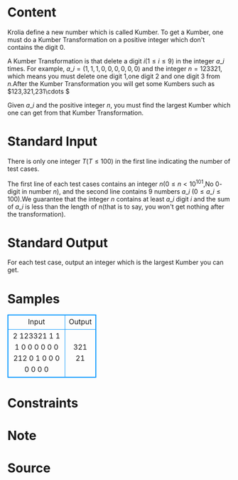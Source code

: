 
# Content

Krolia define a new number which is called Kumber. To get a Kumber, one must do a Kumber Transformation on a positive integer which don't contains the digit $0$.

A Kumber Transformation is that delete a digit $i$($1\leq i\leq 9$) in the integer $a\_i$ times. For example, $a\_i=(1,1,1,0,0,0,0,0,0)$ and the integer $n=123321$, which means you must delete one digit $1$,one digit $2$ and one digit $3$ from $n$.After the Kumber Transformation you will get some Kumbers such as $123,321,231\cdots $

Given $a\_i$ and the positive integer $n$, you must find the largest Kumber which one can get from that Kumber Transformation.

# Standard Input

There is only one integer $T$($T\leq 100$) in the first line indicating the number of test cases.

The first line of each test cases contains an integer $n$($0\leq n<10^{101}$,No $0$-digit in number $n$), and the second line contains $9$ numbers $a\_i$ ($0\leq a\_i\leq 100$).We guarantee that the integer $n$ contains at least $a\_i$ digit $i$ and the sum of $a\_i$ is less than the length of n(that is to say, you won't get nothing after the transformation).

# Standard Output

For each test case, output an integer which is the largest Kumber you can get.

# Samples

<style>
        table,table tr th, table tr td { border:1px solid #0094ff; }
        table { width: 200px; min-height: 25px; line-height: 25px; text-align: center; border-collapse: collapse;}   
    </style>
<table>
	<tr>
		<td>Input</td>
		<td>Output</td>
	</tr>
<tr><td>2
123321
1 1 1 0 0 0 0 0 0
212
0 1 0 0 0 0 0 0 0</td><td>321
21</td></tr></table>


# Constraints



# Note



# Source


